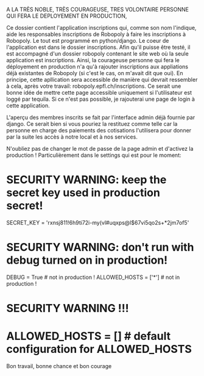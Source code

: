 A LA TRÈS NOBLE, TRÈS COURAGEUSE, TRES VOLONTAIRE PERSONNE QUI FERA LE DEPLOYEMENT EN PRODUCTION,

Ce dossier contient l'application inscriptions qui, comme son nom l'indique, aide les responsables inscriptions de Robopoly à faire les inscriptions à Robopoly.
Le tout est programmé en python/django. Le coeur de l'application est dans le dossier inscriptions. Afin qu'il puisse être testé, il est accompagné d'un dossier robopoly contenant le site web où la seule application est inscriptions.
Ainsi, la courageuse personne qui fera le déployement en production n'a qu'à rajouter inscriptions aux appliations déjà existantes de Robopoly (si c'est le cas, on m'avait dit que oui).
En principe, cette apllication sera accessible de manière qui devrait ressembler à cela, après votre travail: robopoly.epfl.ch/inscriptions. Ce serait une bonne idée de mettre cette page accessible uniquement si l'utilisateur est loggé par tequila. Si ce n'est pas possible, je rajouterai une page de login à cette application.

L'aperçu des membres inscrits se fait par l'interface admin déjà fournie par django. Ce serait bien si vous pouriez la restituez comme telle car la personne en charge des paiements des cotisations l'utilisera pour donner par la suite les accès à notre local et à nos services.

N'oubliez pas de changer le mot de passe de la page admin et d'activez la production !
Particulièrement dans le settings qui est pour le moment:

# SECURITY WARNING: keep the secret key used in production secret!
SECRET_KEY = 'rxnsj811!6h9ti72i-my(vl#uqxps@l$67vi5qo2s+*2jm7of5'

# SECURITY WARNING: don't run with debug turned on in production!
DEBUG = True            # not in production !
ALLOWED_HOSTS = ['*']   # not in production !
# SECURITY WARNING !!!

# ALLOWED_HOSTS = []    # default configuration for ALLOWED_HOSTS

Bon travail, bonne chance et bon courage
